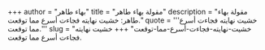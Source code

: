 +++
author = "بهاء طاهر"
title = "مقولة بهاء طاهر"
description = "مقولة بهاء طاهر: خشيت نهايته فجاءت أسرع مما توقعت."
quote = '''خشيت نهايته فجاءت أسرع مما توقعت.''' 
slug = "خشيت-نهايته-فجاءت-أسرع-مما-توقعت"
+++
خشيت نهايته فجاءت أسرع مما توقعت.
